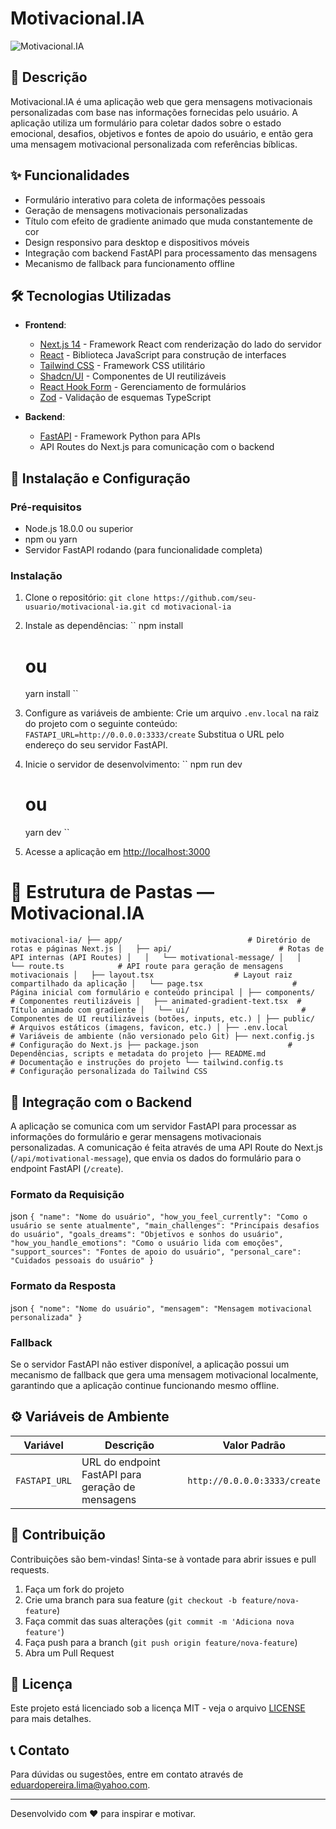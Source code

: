 # Motivacional.IA

![Motivacional.IA[]()](https://motivacional-ia-t3fb.vercel.app/)

## 📝 Descrição

Motivacional.IA é uma aplicação web que gera mensagens motivacionais personalizadas com base nas informações fornecidas pelo usuário. A aplicação utiliza um formulário para coletar dados sobre o estado emocional, desafios, objetivos e fontes de apoio do usuário, e então gera uma mensagem motivacional personalizada com referências bíblicas.

## ✨ Funcionalidades

- Formulário interativo para coleta de informações pessoais
- Geração de mensagens motivacionais personalizadas
- Título com efeito de gradiente animado que muda constantemente de cor
- Design responsivo para desktop e dispositivos móveis
- Integração com backend FastAPI para processamento das mensagens
- Mecanismo de fallback para funcionamento offline

## 🛠️ Tecnologias Utilizadas

- **Frontend**:
  - [Next.js 14](https://nextjs.org/) - Framework React com renderização do lado do servidor
  - [React](https://reactjs.org/) - Biblioteca JavaScript para construção de interfaces
  - [Tailwind CSS](https://tailwindcss.com/) - Framework CSS utilitário
  - [Shadcn/UI](https://ui.shadcn.com/) - Componentes de UI reutilizáveis
  - [React Hook Form](https://react-hook-form.com/) - Gerenciamento de formulários
  - [Zod](https://github.com/colinhacks/zod) - Validação de esquemas TypeScript

- **Backend**:
  - [FastAPI](https://github.com/EduardoPereiraLima-Dev/motivacionalia) - Framework Python para APIs
  - API Routes do Next.js para comunicação com o backend

## 🚀 Instalação e Configuração

### Pré-requisitos

- Node.js 18.0.0 ou superior
- npm ou yarn
- Servidor FastAPI rodando (para funcionalidade completa)

### Instalação

1. Clone o repositório:
   ``
   git clone https://github.com/seu-usuario/motivacional-ia.git
   cd motivacional-ia
   ``

2. Instale as dependências:
   ``
   npm install
   # ou
   yarn install
   ``

3. Configure as variáveis de ambiente:
   Crie um arquivo `.env.local` na raiz do projeto com o seguinte conteúdo:
   ``
   FASTAPI_URL=http://0.0.0.0:3333/create
   ``
   Substitua o URL pelo endereço do seu servidor FastAPI.

4. Inicie o servidor de desenvolvimento:
   ``
   npm run dev
   # ou
   yarn dev
   ``

5. Acesse a aplicação em [http://localhost:3000](http://localhost:3000)


# 📂 Estrutura de Pastas — Motivacional.IA

``
motivacional-ia/
├── app/                            # Diretório de rotas e páginas Next.js
│   ├── api/                        # Rotas de API internas (API Routes)
│   │   └── motivational-message/
│   │       └── route.ts            # API route para geração de mensagens motivacionais
│   ├── layout.tsx                  # Layout raiz compartilhado da aplicação
│   └── page.tsx                    # Página inicial com formulário e conteúdo principal
│
├── components/                     # Componentes reutilizáveis
│   ├── animated-gradient-text.tsx  # Título animado com gradiente
│   └── ui/                         # Componentes de UI reutilizáveis (botões, inputs, etc.)
│
├── public/                         # Arquivos estáticos (imagens, favicon, etc.)
│
├── .env.local                      # Variáveis de ambiente (não versionado pelo Git)
├── next.config.js                  # Configuração do Next.js
├── package.json                    # Dependências, scripts e metadata do projeto
├── README.md                       # Documentação e instruções do projeto
└── tailwind.config.ts              # Configuração personalizada do Tailwind CSS
``

## 🔄 Integração com o Backend

A aplicação se comunica com um servidor FastAPI para processar as informações do formulário e gerar mensagens motivacionais personalizadas. A comunicação é feita através de uma API Route do Next.js (`/api/motivational-message`), que envia os dados do formulário para o endpoint FastAPI (`/create`).

### Formato da Requisição
json
``
{
  "name": "Nome do usuário",
  "how_you_feel_currently": "Como o usuário se sente atualmente",
  "main_challenges": "Principais desafios do usuário",
  "goals_dreams": "Objetivos e sonhos do usuário",
  "how_you_handle_emotions": "Como o usuário lida com emoções",
  "support_sources": "Fontes de apoio do usuário",
  "personal_care": "Cuidados pessoais do usuário"
}
``

### Formato da Resposta
json
``
{
  "nome": "Nome do usuário",
  "mensagem": "Mensagem motivacional personalizada"
}
``

### Fallback

Se o servidor FastAPI não estiver disponível, a aplicação possui um mecanismo de fallback que gera uma mensagem motivacional localmente, garantindo que a aplicação continue funcionando mesmo offline.

## ⚙️ Variáveis de Ambiente

| Variável | Descrição | Valor Padrão |
|----------|-----------|--------------|
| `FASTAPI_URL` | URL do endpoint FastAPI para geração de mensagens | `http://0.0.0.0:3333/create` |

## 🤝 Contribuição

Contribuições são bem-vindas! Sinta-se à vontade para abrir issues e pull requests.

1. Faça um fork do projeto
2. Crie uma branch para sua feature (`git checkout -b feature/nova-feature`)
3. Faça commit das suas alterações (`git commit -m 'Adiciona nova feature'`)
4. Faça push para a branch (`git push origin feature/nova-feature`)
5. Abra um Pull Request

## 📄 Licença

Este projeto está licenciado sob a licença MIT - veja o arquivo [LICENSE](LICENSE) para mais detalhes.

## 📞 Contato

Para dúvidas ou sugestões, entre em contato através de [eduardopereira.lima@yahoo.com](eduardopereira.lima@yahoo.com).

---

Desenvolvido com ❤️ para inspirar e motivar.

